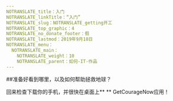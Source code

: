 ```yaml
---
NOTRANSLATE_title：入门
NOTRANSLATE_linkTitle：“入门”
NOTRANSLATE_slug：NOTRANSLATE_getting开工
NOTRANSLATE_top_graphic：4
NOTRANSLATE_no_donate_footer：假
NOTRANSLATE_lastmod：2019年9月18日
NOTRANSLATE_menu：
  NOTRANSLATE_main：
    NOTRANSLATE_weight：10
    NOTRANSLATE_parent：如何-IT-作品
---
```


##准备好看到哪里，以及如何帮助拯救地球？

回来检查下载你的手机，并很快在桌面上** ** GetCourageNow应用！
